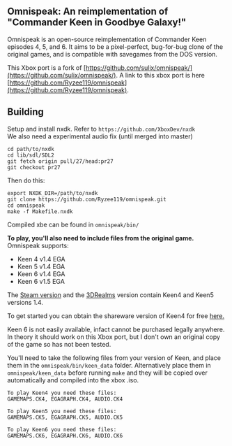 
## Omnispeak: An reimplementation of "Commander Keen in Goodbye Galaxy!"

Omnispeak is an open-source reimplementation of Commander Keen episodes 4, 5, and 6. It aims to be a pixel-perfect, bug-for-bug clone of the original games, and is compatible with savegames from the DOS version.

This Xbox port is a fork of [https://github.com/sulix/omnispeak/](https://github.com/sulix/omnispeak/). A link to this xbox port is here [https://github.com/Ryzee119/omnispeak](https://github.com/Ryzee119/omnispeak).

## Building

Setup and install nxdk. Refer to `https://github.com/XboxDev/nxdk`  
We also need a experimental audio fix (until merged into master)
```
cd path/to/nxdk
cd lib/sdl/SDL2
git fetch origin pull/27/head:pr27
git checkout pr27
```

Then do this:  
```
export NXDK_DIR=/path/to/nxdk
git clone https://github.com/Ryzee119/omnispeak.git
cd omnispeak
make -f Makefile.nxdk
```
Compiled xbe can be found in `omnispeak/bin/`

**To play, you'll also need to include files from the original game.**  
Omnispeak supports:
* Keen 4 v1.4 EGA
* Keen 5 v1.4 EGA
* Keen 6 v1.4 EGA
* Keen 6 v1.5 EGA

The [Steam version](http://store.steampowered.com/app/9180/) and the [3DRealms](https://3drealms.com/catalog/commander-keen-goodbye-galaxy_8/) version contain Keen4 and Keen5 versions 1.4.  

To get started you can obtain the shareware version of Keen4 for free [here.](https://davidgow.net/keen/omnispeak.html)  
  
Keen 6 is not easily available, infact cannot be purchased legally anywhere. In theory it should work on this Xbox port, but I don't own an original copy of the game so has not been tested.

You'll need to take the following files from your version of Keen, and place them in the `omnispeak/bin/keen_data` folder.  Alternatively place them in `omnispeak/keen_data` before running `make` and they will be copied over automatically and compiled into the xbox .iso.

```
To play Keen4 you need these files:
GAMEMAPS.CK4, EGAGRAPH.CK4, AUDIO.CK4

To play Keen5 you need these files:
GAMEMAPS.CK5, EGAGRAPH.CK5, AUDIO.CK5

To play Keen6 you need these files:
GAMEMAPS.CK6, EGAGRAPH.CK6, AUDIO.CK6
```
